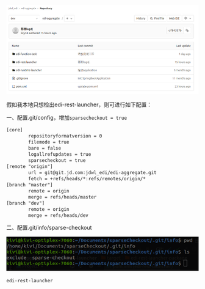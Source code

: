 <!-- date: 2020.08.18 11:52 -->
<img src="pic/1240-20210115033927043.png" title="" alt="image.png" data-align="center">

假如我本地只想检出edi-rest-launcher，则可进行如下配置：

一、配置.git/config，增加`sparsecheckout = true`

```properties
[core]                                                                                                
        repositoryformatversion = 0 
        filemode = true
        bare = false
        logallrefupdates = true
        sparsecheckout = true
[remote "origin"]
        url = git@git.jd.com:jdwl_edi/edi-aggregate.git
        fetch = +refs/heads/*:refs/remotes/origin/*
[branch "master"]
        remote = origin
        merge = refs/heads/master
[branch "dev"]
        remote = origin
        merge = refs/heads/dev
```

二、配置.git/info/sparse-checkout

![image.png](pic/1240-20210115033927031.png)

```
edi-rest-launcher 
```
